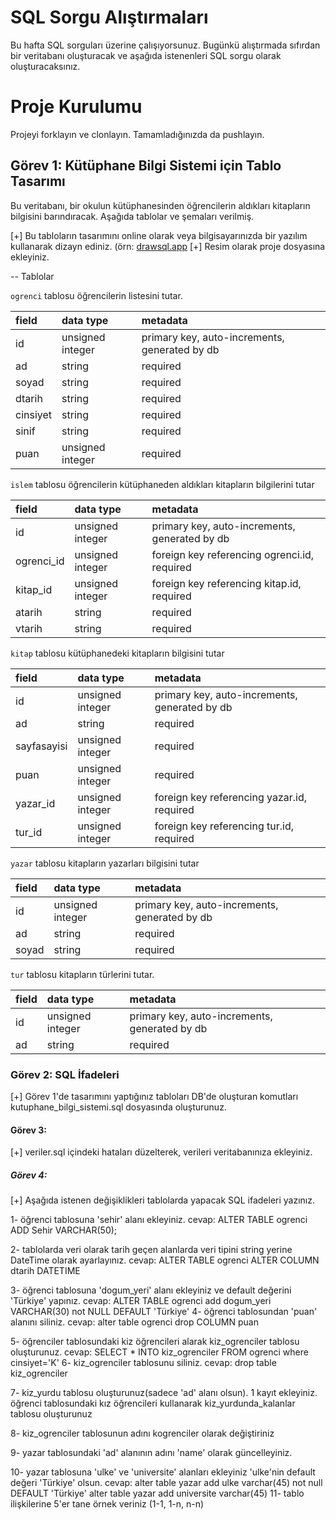 # SQL Sorgu Alıştırmaları

Bu hafta SQL sorguları üzerine çalışıyorsunuz. Bugünkü alıştırmada sıfırdan bir veritabanı oluşturacak ve aşağıda istenenleri SQL sorgu olarak oluşturacaksınız.

# Proje Kurulumu

Projeyi forklayın ve clonlayın. Tamamladığınızda da pushlayın.

## Görev 1: Kütüphane Bilgi Sistemi için Tablo Tasarımı

Bu veritabanı, bir okulun kütüphanesinden öğrencilerin aldıkları kitapların bilgisini barındıracak.
Aşağıda tablolar ve şemaları verilmiş.

[+] Bu tabloların tasarımını online olarak veya bilgisayarınızda bir yazılım kullanarak dizayn ediniz. (örn: [drawsql.app](https://drawsql.app/)
[+] Resim olarak proje dosyasına ekleyiniz.

-- Tablolar

`ogrenci` tablosu öğrencilerin listesini tutar.

| field    | data type        | metadata                                      |
| :------- | :--------------- | :-------------------------------------------- |
| id       | unsigned integer | primary key, auto-increments, generated by db |
| ad       | string           | required                                      |
| soyad    | string           | required                                      |
| dtarih   | string           | required                                      |
| cinsiyet | string           | required                                      |
| sinif    | string           | required                                      |
| puan     | unsigned integer | required                                      |

`islem` tablosu öğrencilerin kütüphaneden aldıkları kitapların bilgilerini tutar

| field      | data type        | metadata                                      |
| :--------- | :--------------- | :-------------------------------------------- |
| id         | unsigned integer | primary key, auto-increments, generated by db |
| ogrenci_id | unsigned integer | foreign key referencing ogrenci.id, required  |
| kitap_id   | unsigned integer | foreign key referencing kitap.id, required    |
| atarih     | string           | required                                      |
| vtarih     | string           | required                                      |

`kitap` tablosu kütüphanedeki kitapların bilgisini tutar

| field       | data type        | metadata                                      |
| :---------- | :--------------- | :-------------------------------------------- |
| id          | unsigned integer | primary key, auto-increments, generated by db |
| ad          | string           | required                                      |
| sayfasayisi | unsigned integer | required                                      |
| puan        | unsigned integer | required                                      |
| yazar_id    | unsigned integer | foreign key referencing yazar.id, required    |
| tur_id      | unsigned integer | foreign key referencing tur.id, required      |

`yazar` tablosu kitapların yazarları bilgisini tutar

| field | data type        | metadata                                      |
| :---- | :--------------- | :-------------------------------------------- |
| id    | unsigned integer | primary key, auto-increments, generated by db |
| ad    | string           | required                                      |
| soyad | string           | required                                      |

`tur` tablosu kitapların türlerini tutar.

| field | data type        | metadata                                      |
| :---- | :--------------- | :-------------------------------------------- |
| id    | unsigned integer | primary key, auto-increments, generated by db |
| ad    | string           | required                                      |

### Görev 2: SQL İfadeleri

[+] Görev 1'de tasarımını yaptığınız tabloları DB'de oluşturan komutları kutuphane_bilgi_sistemi.sql dosyasında oluşturunuz.

#### Görev 3:

[+] veriler.sql içindeki hataları düzelterek, verileri veritabanınıza ekleyiniz.

##### Görev 4:

[+] Aşağıda istenen değişiklikleri tablolarda yapacak SQL ifadeleri yazınız.

1- öğrenci tablosuna 'sehir' alanı ekleyiniz.
cevap: ALTER TABLE ogrenci
ADD Sehir VARCHAR(50);

2- tablolarda veri olarak tarih geçen alanlarda veri tipini string yerine DateTime olarak ayarlayınız.
cevap: ALTER TABLE ogrenci
ALTER COLUMN dtarih DATETIME

3- öğrenci tablosuna 'dogum_yeri' alanı ekleyiniz ve default değerini 'Türkiye' yapınız.
cevap: ALTER TABLE ogrenci
add dogum_yeri VARCHAR(30) not NULL DEFAULT 'Türkiye'
4- öğrenci tablosundan 'puan' alanını siliniz.
cevap: alter table ogrenci
drop COLUMN puan

5- öğrenciler tablosundaki kiz öğrencileri alarak kiz_ogrenciler tablosu oluşturunuz.
cevap: SELECT \* INTO kiz_ogrenciler FROM ogrenci where cinsiyet='K'
6- kiz_ogrenciler tablosunu siliniz.
cevap: drop table kiz_ogrenciler

7- kiz_yurdu tablosu oluşturunuz(sadece 'ad' alanı olsun). 1 kayıt ekleyiniz.
öğrenci tablosundaki kız öğrencileri kullanarak kiz_yurdunda_kalanlar tablosu oluşturunuz

8- kiz_ogrenciler tablosunun adını kogrenciler olarak değiştiriniz

9- yazar tablosundaki 'ad' alanının adını 'name' olarak güncelleyiniz.

10- yazar tablosuna 'ulke' ve 'universite' alanları ekleyiniz 'ulke'nin default değeri 'Türkiye' olsun.
cevap: alter table yazar add ulke varchar(45) not null DEFAULT 'Türkiye'
alter table yazar add universite varchar(45)
11- tablo ilişkilerine 5'er tane örnek veriniz (1-1, 1-n, n-n)
